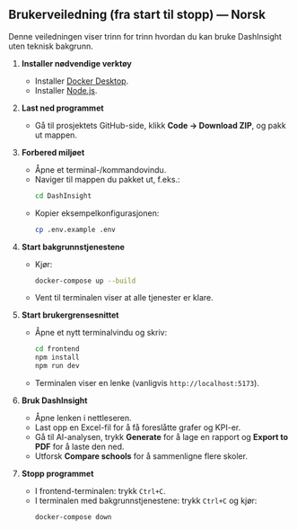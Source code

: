## Brukerveiledning (fra start til stopp) — Norsk

Denne veiledningen viser trinn for trinn hvordan du kan bruke DashInsight uten teknisk bakgrunn.

1. **Installer nødvendige verktøy**
   - Installer [Docker Desktop](https://www.docker.com/products/docker-desktop).
   - Installer [Node.js](https://nodejs.org/).

2. **Last ned programmet**
   - Gå til prosjektets GitHub-side, klikk **Code → Download ZIP**, og pakk ut mappen.

3. **Forbered miljøet**
   - Åpne et terminal-/kommandovindu.
   - Naviger til mappen du pakket ut, f.eks.:
     ```bash
     cd DashInsight
     ```
   - Kopier eksempelkonfigurasjonen:
     ```bash
     cp .env.example .env
     ```

4. **Start bakgrunnstjenestene**
   - Kjør:
     ```bash
     docker-compose up --build
     ```
   - Vent til terminalen viser at alle tjenester er klare.

5. **Start brukergrensesnittet**
   - Åpne et nytt terminalvindu og skriv:
     ```bash
     cd frontend
     npm install
     npm run dev
     ```
   - Terminalen viser en lenke (vanligvis `http://localhost:5173`).

6. **Bruk DashInsight**
   - Åpne lenken i nettleseren.
   - Last opp en Excel-fil for å få foreslåtte grafer og KPI-er.
   - Gå til AI-analysen, trykk **Generate** for å lage en rapport og **Export to PDF** for å laste den ned.
   - Utforsk **Compare schools** for å sammenligne flere skoler.

7. **Stopp programmet**
   - I frontend-terminalen: trykk `Ctrl+C`.
   - I terminalen med bakgrunnstjenestene: trykk `Ctrl+C` og kjør:
     ```bash
     docker-compose down
     ```
